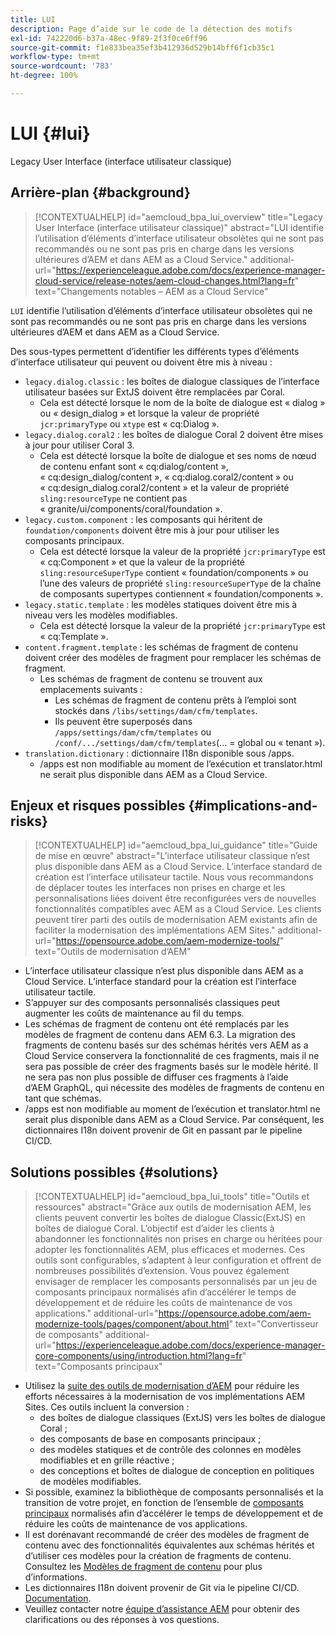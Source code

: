 ```yaml
---
title: LUI
description: Page d’aide sur le code de la détection des motifs
exl-id: 742220d6-b37a-48ec-9f89-2f3f0ce6ff96
source-git-commit: f1e833bea35ef3b412936d529b14bff6f1cb35c1
workflow-type: tm+mt
source-wordcount: '783'
ht-degree: 100%

---
```


# LUI {#lui}

Legacy User Interface (interface utilisateur classique)

## Arrière-plan {#background}

>[!CONTEXTUALHELP]
>id="aemcloud_bpa_lui_overview"
>title="Legacy User Interface (interface utilisateur classique)"
>abstract="LUI identifie l’utilisation d’éléments d’interface utilisateur obsolètes qui ne sont pas recommandés ou ne sont pas pris en charge dans les versions ultérieures d’AEM et dans AEM as a Cloud Service."
>additional-url="https://experienceleague.adobe.com/docs/experience-manager-cloud-service/release-notes/aem-cloud-changes.html?lang=fr" text="Changements notables – AEM as a Cloud Service"

`LUI` identifie l’utilisation d’éléments d’interface utilisateur obsolètes qui ne sont pas recommandés ou ne sont pas pris en charge dans les versions ultérieures d’AEM et dans AEM as a Cloud Service.

Des sous-types permettent d’identifier les différents types d’éléments d’interface utilisateur qui peuvent ou doivent être mis à niveau :

* `legacy.dialog.classic` : les boîtes de dialogue classiques de l’interface utilisateur basées sur ExtJS doivent être remplacées par Coral.
   * Cela est détecté lorsque le nom de la boîte de dialogue est « dialog » ou « design_dialog » et lorsque la valeur de propriété `jcr:primaryType` ou `xtype` est « cq:Dialog ».
* `legacy.dialog.coral2` : les boîtes de dialogue Coral 2 doivent être mises à jour pour utiliser Coral 3.
   * Cela est détecté lorsque la boîte de dialogue et ses noms de nœud de contenu enfant sont « cq:dialog/content », « cq:design_dialog/content », « cq:dialog.coral2/content » ou « cq:design_dialog.coral2/content » et la valeur de propriété `sling:resourceType` ne contient pas
« granite/ui/components/coral/foundation ».
* `legacy.custom.component` : les composants qui héritent de `foundation/components` doivent être mis à jour pour utiliser les composants principaux.
   * Cela est détecté lorsque la valeur de la propriété `jcr:primaryType` est « cq:Component » et que la valeur de la propriété
     `sling:resourceSuperType` contient « foundation/components » ou l’une des valeurs de propriété
     `sling:resourceSuperType` de la chaîne de composants supertypes contiennent « foundation/components ».
* `legacy.static.template` : les modèles statiques doivent être mis à niveau vers les modèles modifiables.
   * Cela est détecté lorsque la valeur de la propriété `jcr:primaryType` est « cq:Template ».
* `content.fragment.template` : les schémas de fragment de contenu doivent créer des modèles de fragment pour remplacer les schémas de fragment.
   * Les schémas de fragment de contenu se trouvent aux emplacements suivants :
      * Les schémas de fragment de contenu prêts à l’emploi sont stockés dans `/libs/settings/dam/cfm/templates`.
      * Ils peuvent être superposés dans `/apps/settings/dam/cfm/templates` ou `/conf/.../settings/dam/cfm/templates`(... = global ou « tenant »).
* `translation.dictionary` : dictionnaire I18n disponible sous /apps.
   * /apps est non modifiable au moment de l’exécution et translator.html ne serait plus disponible dans AEM as a Cloud Service.

## Enjeux et risques possibles {#implications-and-risks}

>[!CONTEXTUALHELP]
>id="aemcloud_bpa_lui_guidance"
>title="Guide de mise en œuvre"
>abstract="L’interface utilisateur classique n’est plus disponible dans AEM as a Cloud Service. L’interface standard de création est l’interface utilisateur tactile. Nous vous recommandons de déplacer toutes les interfaces non prises en charge et les personnalisations liées doivent être reconfigurées vers de nouvelles fonctionnalités compatibles avec AEM as a Cloud Service. Les clients peuvent tirer parti des outils de modernisation AEM existants afin de faciliter la modernisation des implémentations AEM Sites."
>additional-url="https://opensource.adobe.com/aem-modernize-tools/" text="Outils de modernisation d’AEM"

* L’interface utilisateur classique n’est plus disponible dans AEM as a Cloud Service. L’interface standard pour la création est l’interface utilisateur tactile.
* S’appuyer sur des composants personnalisés classiques peut augmenter les coûts de maintenance au fil du temps.
* Les schémas de fragment de contenu ont été remplacés par les modèles de fragment de contenu dans AEM 6.3. La migration des fragments de contenu basés sur des schémas hérités vers AEM as a Cloud Service conservera la fonctionnalité de ces fragments, mais il ne sera pas possible de créer des fragments basés sur le modèle hérité. Il ne sera pas non plus possible de diffuser ces fragments à l’aide d’AEM GraphQL, qui nécessite des modèles de fragments de contenu en tant que schémas.
* /apps est non modifiable au moment de l’exécution et translator.html ne serait plus disponible dans AEM as a Cloud Service. Par conséquent, les dictionnaires I18n doivent provenir de Git en passant par le pipeline CI/CD.

## Solutions possibles {#solutions}

>[!CONTEXTUALHELP]
>id="aemcloud_bpa_lui_tools"
>title="Outils et ressources"
>abstract="Grâce aux outils de modernisation AEM, les clients peuvent convertir les boîtes de dialogue Classic(ExtJS) en boîtes de dialogue Coral. L’objectif est d’aider les clients à abandonner les fonctionnalités non prises en charge ou héritées pour adopter les fonctionnalités AEM, plus efficaces et modernes. Ces outils sont configurables, s’adaptent à leur configuration et offrent de nombreuses possibilités d’extension. Vous pouvez également envisager de remplacer les composants personnalisés par un jeu de composants principaux normalisés afin d’accélérer le temps de développement et de réduire les coûts de maintenance de vos applications."
>additional-url="https://opensource.adobe.com/aem-modernize-tools/pages/component/about.html" text="Convertisseur de composants"
>additional-url="https://experienceleague.adobe.com/docs/experience-manager-core-components/using/introduction.html?lang=fr" text="Composants principaux"

* Utilisez la [suite des outils de modernisation d’AEM](https://opensource.adobe.com/aem-modernize-tools/) pour réduire les efforts nécessaires à la modernisation de vos implémentations AEM Sites. Ces outils incluent la conversion :
   * des boîtes de dialogue classiques (ExtJS) vers les boîtes de dialogue Coral ;
   * des composants de base en composants principaux ;
   * des modèles statiques et de contrôle des colonnes en modèles modifiables et en grille réactive ;
   * des conceptions et boîtes de dialogue de conception en politiques de modèles modifiables.
* Si possible, examinez la bibliothèque de composants personnalisés et la transition de votre projet, en fonction de l’ensemble de [composants principaux](https://experienceleague.adobe.com/docs/experience-manager-core-components/using/introduction.html?lang=fr) normalisés afin d’accélérer le temps de développement et de réduire les coûts de maintenance de vos applications.
* Il est dorénavant recommandé de créer des modèles de fragment de contenu avec des fonctionnalités équivalentes aux schémas hérités et d’utiliser ces modèles pour la création de fragments de contenu. Consultez les [Modèles de fragment de contenu](https://experienceleague.adobe.com/docs/experience-manager-65/assets/content-fragments/content-fragments-models.html?lang=fr) pour plus d’informations.
* Les dictionnaires I18n doivent provenir de Git via le pipeline CI/CD. [Documentation](https://experienceleague.adobe.com/docs/experience-manager-cloud-service/content/release-notes/aem-cloud-changes.html?lang=fr#apps-libs-immutable).
* Veuillez contacter notre [équipe d’assistance AEM](https://helpx.adobe.com/fr/enterprise/using/support-for-experience-cloud.html) pour obtenir des clarifications ou des réponses à vos questions.
